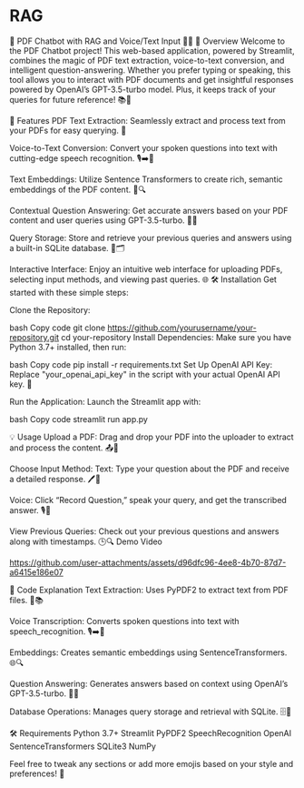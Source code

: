 # RAG
📄 PDF Chatbot with RAG and Voice/Text Input 🎤💬
🌟 Overview
Welcome to the PDF Chatbot project! This web-based application, powered by Streamlit, combines the magic of PDF text extraction, voice-to-text conversion, and intelligent question-answering. Whether you prefer typing or speaking, this tool allows you to interact with PDF documents and get insightful responses powered by OpenAI’s GPT-3.5-turbo model. Plus, it keeps track of your queries for future reference! 📚🤖

🚀 Features
PDF Text Extraction: Seamlessly extract and process text from your PDFs for easy querying. 📑

Voice-to-Text Conversion: Convert your spoken questions into text with cutting-edge speech recognition. 🎙️➡️📝

Text Embeddings: Utilize Sentence Transformers to create rich, semantic embeddings of the PDF content. 🧠🔍

Contextual Question Answering: Get accurate answers based on your PDF content and user queries using GPT-3.5-turbo. 💬🔎

Query Storage: Store and retrieve your previous queries and answers using a built-in SQLite database. 💾🗂️

Interactive Interface: Enjoy an intuitive web interface for uploading PDFs, selecting input methods, and viewing past queries. 🌐
🛠️ Installation
Get started with these simple steps:

Clone the Repository:

bash
Copy code
git clone https://github.com/yourusername/your-repository.git
cd your-repository
Install Dependencies:
Make sure you have Python 3.7+ installed, then run:

bash
Copy code
pip install -r requirements.txt
Set Up OpenAI API Key:
Replace "your_openai_api_key" in the script with your actual OpenAI API key. 🔑

Run the Application:
Launch the Streamlit app with:

bash
Copy code
streamlit run app.py


💡 Usage
Upload a PDF: Drag and drop your PDF into the uploader to extract and process the content. 📤📄

Choose Input Method:
Text: Type your question about the PDF and receive a detailed response. 🖊️🤔

Voice: Click “Record Question,” speak your query, and get the transcribed answer. 🎙️🔄



View Previous Queries: Check out your previous questions and answers along with timestamps. 🕒🔍
Demo Video 


https://github.com/user-attachments/assets/d96dfc96-4ee8-4b70-87d7-a6415e186e07


📝 Code Explanation
Text Extraction: Uses PyPDF2 to extract text from PDF files. 🧩📚

Voice Transcription: Converts spoken questions into text with speech_recognition. 🎙️➡️📝

Embeddings: Creates semantic embeddings using SentenceTransformers. 🌐🔍

Question Answering: Generates answers based on context using OpenAI’s GPT-3.5-turbo. 🤖🔎

Database Operations: Manages query storage and retrieval with SQLite. 🗄️🔑

🛠️ Requirements
Python 3.7+
Streamlit
PyPDF2
SpeechRecognition
OpenAI
SentenceTransformers
SQLite3
NumPy


Feel free to tweak any sections or add more emojis based on your style and preferences! 🌟
